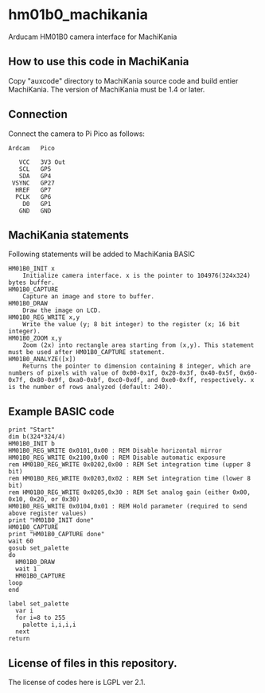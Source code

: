# hm01b0_machikania
Arducam HM01B0 camera interface for MachiKania
## How to use this code in MachiKania
Copy "auxcode" directory to MachiKania source code and build entier MachiKania. The version of MachiKania must be 1.4 or later.
## Connection
Connect the camera to Pi Pico as follows:
```console
Ardcam   Pico

   VCC   3V3 Out
   SCL   GP5
   SDA   GP4
 VSYNC   GP27
  HREF   GP7
  PCLK   GP6
    D0   GP1
   GND   GND
```
## MachiKania statements
Following statements will be added to MachiKania BASIC
```console
HM01B0_INIT x
    Initialize camera interface. x is the pointer to 104976(324x324) bytes buffer.
HM01B0_CAPTURE
    Capture an image and store to buffer.
HM01B0_DRAW
    Draw the image on LCD.
HM01B0_REG_WRITE x,y
    Write the value (y; 8 bit integer) to the register (x; 16 bit integer).
HM01B0_ZOOM x,y
    Zoom (2x) into rectangle area starting from (x,y). This statement must be used after HM01B0_CAPTURE statement.
HM01B0_ANALYZE([x])
	Returns the pointer to dimension containing 8 integer, which are numbers of pixels with value of 0x00-0x1f, 0x20-0x3f, 0x40-0x5f, 0x60-0x7f, 0x80-0x9f, 0xa0-0xbf, 0xc0-0xdf, and 0xe0-0xff, respectively. x is the number of rows analyzed (default: 240).
```

## Example BASIC code
```console
print "Start"
dim b(324*324/4)
HM01B0_INIT b
HM01B0_REG_WRITE 0x0101,0x00 : REM Disable horizontal mirror
HM01B0_REG_WRITE 0x2100,0x00 : REM Disable automatic exposure
rem HM01B0_REG_WRITE 0x0202,0x00 : REM Set integration time (upper 8 bit)
rem HM01B0_REG_WRITE 0x0203,0x02 : REM Set integration time (lower 8 bit)
rem HM01B0_REG_WRITE 0x0205,0x30 : REM Set analog gain (either 0x00, 0x10, 0x20, or 0x30)
HM01B0_REG_WRITE 0x0104,0x01 : REM Hold parameter (required to send above register values)
print "HM01B0_INIT done"
HM01B0_CAPTURE
print "HM01B0_CAPTURE done"
wait 60
gosub set_palette
do
  HM01B0_DRAW
  wait 1
  HM01B0_CAPTURE
loop
end

label set_palette
  var i
  for i=8 to 255
    palette i,i,i,i
  next
return
```
## License of files in this repository.
The license of codes here is LGPL ver 2.1.